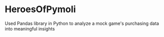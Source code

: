 # HeroesOfPymoli
Used Pandas library in Python to analyze a mock game's purchasing data into meaningful insights
